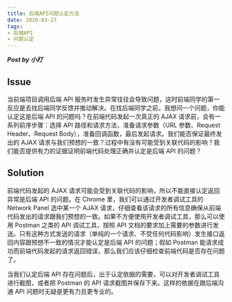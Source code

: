 ```yaml
---
title: 后端API问题认定方法
date: 2020-03-27
tags:
- 后端API
- 问题认定
---
```


***Post by 小打***

## Issue
当前端项目调用后端 API 服务时发生异常往往会导致问题，这时前端同学的第一反应是去找后端同学反馈并推动解决。在找后端同学之前，我想问一个问题，你能认定这是后端 API 的问题吗？在前端代码发起一次真正的 AJAX 请求前，会有一系列前序步骤：选择 API 路径和请求方法，准备请求参数（URL 参数、Request Header、Request Body），准备回调函数，最后发起请求。我们能否保证最终发出的 AJAX 请求与我们预想的一致？过程中有没有可能受到关联代码的影响？我们能否提供有力的证据证明前端代码处理正确并认定是后端 API 的问题？

## Solution
前端代码发起的 AJAX 请求可能会受到关联代码的影响，所以不能直接认定返回异常是后端 API 的问题。在 Chrome 里，我们可以通过开发者调试工具的 Network Panel 选中某一个 AJAX 请求，仔细查看该请求的所有信息确保从前端代码发出的请求跟我们预想的一致。如果不方便使用开发者调试工具，那么可以使用 Postman 之类的 API 调试工具，按照 API 文档的要求加上需要的参数进行发送。只有这种方式发送的请求（单纯的一个请求、不受任何代码影响）发生接口返回内容跟预想不一致的情况才能认定是后端 API 的问题；假如 Postman 能请求成功而前端代码发起的请求返回错误，那么我们应该仔细检查前端代码是否存在问题了。

当我们认定后端 API 存在问题后，出于认定依据的需要，可以对开发者调试工具进行截图，或者把 Postman 的 API 请求截图并保存下来。这样的依据在跟后端沟通 API 问题时无疑是更有力且更专业的。
